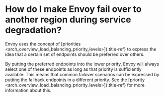 How do I make Envoy fail over to another region during service degradation?
===========================================================================

Envoy uses the concept of [priorities
\<arch_overview_load_balancing_priority_levels\>]{.title-ref} to express
the idea that a certain set of endpoints should be preferred over
others.

By putting the preferred endpoints into the lower priority, Envoy will
always select one of these endpoints as long as that priority is
sufficiently available. This means that common failover scenarios can be
expressed by putting the fallback endpoints in a different priority. See
the [priority
\<arch_overview_load_balancing_priority_levels\>]{.title-ref} for more
information about this.
